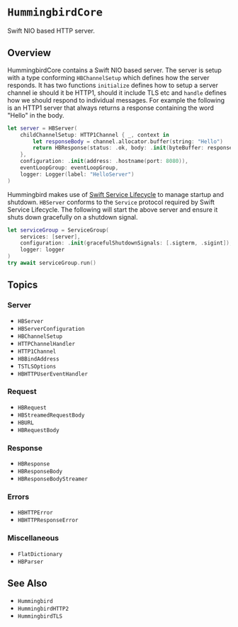 # ``HummingbirdCore``

Swift NIO based HTTP server. 

## Overview

HummingbirdCore contains a Swift NIO based server. The server is setup with a type conforming `HBChannelSetup` which defines how the server responds. It has two functions `initialize` defines how to setup a server channel ie should it be HTTP1, should it include TLS etc and `handle` defines how we should respond to individual messages. For example the following is an HTTP1 server that always returns a response containing the word "Hello" in the body. 

```swift
let server = HBServer(
    childChannelSetup: HTTP1Channel { _, context in
        let responseBody = channel.allocator.buffer(string: "Hello")
        return HBResponse(status: .ok, body: .init(byteBuffer: responseBody))
    },
    configuration: .init(address: .hostname(port: 8080)),
    eventLoopGroup: eventLoopGroup,
    logger: Logger(label: "HelloServer")
)
```

Hummingbird makes use of [Swift Service Lifecycle](https://github.com/swift-server/swift-service-lifecycle) to manage startup and shutdown. `HBServer` conforms to the `Service` protocol required by Swift Service Lifecycle. The following will start the above server and ensure it shuts down gracefully on a shutdown signal.

```swift
let serviceGroup = ServiceGroup(
    services: [server],
    configuration: .init(gracefulShutdownSignals: [.sigterm, .sigint]),
    logger: logger
)
try await serviceGroup.run()
```

## Topics

### Server

- ``HBServer``
- ``HBServerConfiguration``
- ``HBChannelSetup``
- ``HTTPChannelHandler``
- ``HTTP1Channel``
- ``HBBindAddress``
- ``TSTLSOptions``
- ``HBHTTPUserEventHandler``

### Request

- ``HBRequest``
- ``HBStreamedRequestBody``
- ``HBURL``
- ``HBRequestBody``

### Response

- ``HBResponse``
- ``HBResponseBody``
- ``HBResponseBodyStreamer``

### Errors

- ``HBHTTPError``
- ``HBHTTPResponseError``

### Miscellaneous

- ``FlatDictionary``
- ``HBParser``


## See Also

- ``Hummingbird``
- ``HummingbirdHTTP2``
- ``HummingbirdTLS``
